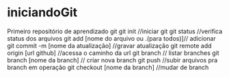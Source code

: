 # iniciandoGit
Primeiro repositório de aprendizado git
git init //iniciar git
git status //verifica status dos arquivos
git add [nome do arquivo ou .(para todos)]// adicionar
git commit -m [nome da atualização] //gravar atualização
git remote add origin [url github] //acessa o caminho da url
git branch // listar branches
git branch [nome da branch] // criar nova branch
git push //subir arquivos pra branch em operação
git checkout [nome da branch] //mudar de branch
